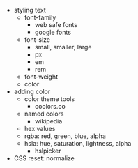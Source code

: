 - styling text
    - font-family
        - web safe fonts
        - google fonts
    - font-size
        - small, smaller, large
        - px
        - em
        - rem
    - font-weight
    - color
- adding color
    - color theme tools
        - coolors.co
    - named colors
        - wikipedia
    - hex values
    - rgba: red, green, blue, alpha
    - hsla: hue, saturation, lightness, alpha
        - hslpicker
- CSS reset: normalize